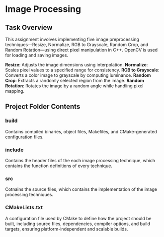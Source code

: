 # **Image Processing**

## **Task Overview**
This assignment involves implementing five image preprocessing techniques—Resize, Normalize, RGB to Grayscale, Random Crop, and Random Rotation—using direct pixel manipulation in C++. OpenCV is used for loading and saving images.

**Resize**: Adjusts the image dimensions using interpolation.
**Normalize**: Scales pixel values to a specified range for consistency.
**RGB to Grayscale**: Converts a color image to grayscale by computing luminance.
**Random Crop**: Extracts a randomly selected region from the image.
**Random Rotation**: Rotates the image by a random angle while handling pixel mapping.

## **Project Folder Contents**

### **build**
Contains compiled binaries, object files, Makefiles, and CMake-generated configuration files.

### **include**
Contains the header files of the each image processing technique, which contains the function definitions of every technique.

### **src**
Cotnains the source files, which contains the implementation of the image processing techniques.

### **CMakeLists.txt**
A configuration file used by CMake to define how the project should be built, including source files, dependencies, compiler options, and build targets, ensuring platform-independent and scalable builds.